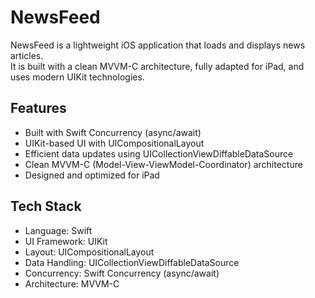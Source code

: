 # NewsFeed

NewsFeed is a lightweight iOS application that loads and displays news articles.  
It is built with a clean MVVM-C architecture, fully adapted for iPad, and uses modern UIKit technologies.

## Features

- Built with Swift Concurrency (async/await)
- UIKit-based UI with UICompositionalLayout
- Efficient data updates using UICollectionViewDiffableDataSource
- Clean MVVM-C (Model-View-ViewModel-Coordinator) architecture
- Designed and optimized for iPad

## Tech Stack

- Language: Swift
- UI Framework: UIKit
- Layout: UICompositionalLayout
- Data Handling: UICollectionViewDiffableDataSource
- Concurrency: Swift Concurrency (async/await)
- Architecture: MVVM-C
